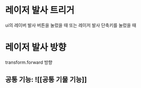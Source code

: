 # 레이저 발사 트리거
ui의 레이버 발사 버튼을 눌렀을 때 또는 레이저 발사 단축키를 눌렀을 때
# 레이저 발사 방향
transform.forward 방향

## 공통 기능: ![[공통 기물 기능]]